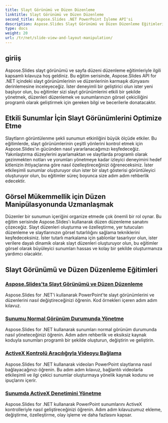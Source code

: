 ```yaml
---
title: Slayt Görünümü ve Düzen Düzenleme
linktitle: Slayt Görünümü ve Düzen Düzenleme
second_title: Aspose.Slides .NET PowerPoint İşleme API'si
description: Aspose.Slides Slayt Görünümü ve Düzen Düzenleme Eğitimleri ile slayt görünümlerini ve düzenlerini optimize edin. Güçlü .NET araçlarını kullanarak sunumun etkisini ve görsel mükemmelliği geliştirin.
type: docs
weight: 20
url: /tr/net/slide-view-and-layout-manipulation/
---
```


## giriiş

Aspose.Slides slayt görünümü ve sayfa düzeni düzenleme eğitimleriyle ilgili kapsamlı kılavuza hoş geldiniz. Bu eğitim serisinde, Aspose.Slides API for .NET içindeki slayt görünümlerinin ve düzenlerinin karmaşık dünyasını derinlemesine inceleyeceğiz. İster deneyimli bir geliştirici olun ister yeni başlıyor olun, bu eğitimler sizi slayt görünümlerini etkili bir şekilde yönetmek, düzenleri düzenlemek ve sunumlarınızın görsel çekiciliğini programlı olarak geliştirmek için gereken bilgi ve becerilerle donatacaktır.

## Etkili Sunumlar İçin Slayt Görünümlerini Optimize Etme

Slaytların görüntülenme şekli sunumun etkinliğini büyük ölçüde etkiler. Bu eğitimlerde, slayt görünümlerinin çeşitli yönlerini kontrol etmek için Aspose.Slides'ın gücünden nasıl yararlanacağımızı keşfedeceğiz. Yakınlaştırma düzeylerini ayarlamaktan ve slaytlarda programlı olarak gezinmekten notları ve yorumları yönetmeye kadar izleyici deneyimini hedef kitlenizin ihtiyaçlarına göre nasıl özelleştireceğinizi öğreneceksiniz. İster etkileşimli sunumlar oluşturuyor olun ister bir slayt gösterisi görüntüleyici oluşturuyor olun, bu eğitimler süreç boyunca size adım adım rehberlik edecektir.

## Görsel Mükemmellik için Düzen Manipülasyonunda Uzmanlaşmak

Düzenler bir sunumun içeriğini organize etmede çok önemli bir rol oynar. Bu eğitim serisinde Aspose.Slides'ı kullanarak düzen düzenleme sanatını çözeceğiz. Slayt düzenleri oluşturma ve özelleştirme, yer tutucuları düzenleme ve slaytlarınızın görsel tutarlılığını sağlama tekniklerini keşfedeceksiniz. İster tutarlı markalama için şablonlar tasarlıyor olun, ister verilere dayalı dinamik olarak slayt düzenleri oluşturuyor olun, bu eğitimler görsel olarak büyüleyici sunumları hassas ve kolay bir şekilde oluşturmanıza yardımcı olacaktır.

## Slayt Görünümü ve Düzen Düzenleme Eğitimleri
### [Aspose.Slides'ta Slayt Görünümü ve Düzen Düzenleme](./slide-view-and-layout-manipulation/)
Aspose.Slides for .NET'i kullanarak PowerPoint'te slayt görünümlerini ve düzenlerini nasıl değiştireceğinizi öğrenin. Kod örnekleri içeren adım adım kılavuz.
### [Sunumu Normal Görünüm Durumunda Yönetme](./manage-presentation-normal-view-state/)
Aspose.Slides for .NET kullanarak sunumları normal görünüm durumunda nasıl yöneteceğinizi öğrenin. Adım adım rehberlik ve eksiksiz kaynak koduyla sunumları programlı bir şekilde oluşturun, değiştirin ve geliştirin.
### [ActiveX Kontrolü Aracılığıyla Videoyu Bağlama](./linking-video-activex-control/)
Aspose.Slides for .NET kullanarak videoları PowerPoint slaytlarına nasıl bağlayacağınızı öğrenin. Bu adım adım kılavuz, bağlantılı videolarla etkileşimli ve ilgi çekici sunumlar oluşturmaya yönelik kaynak kodunu ve ipuçlarını içerir.
### [Sunumda ActiveX Denetimini Yönetme](./manage-activex-control/)
Aspose.Slides for .NET kullanarak PowerPoint sunumlarını ActiveX kontrolleriyle nasıl geliştireceğinizi öğrenin. Adım adım kılavuzumuz ekleme, değiştirme, özelleştirme, olay işleme ve daha fazlasını kapsar.